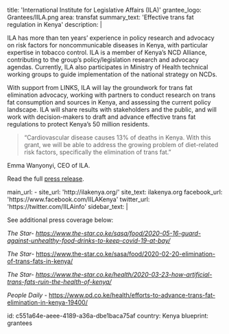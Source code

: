 title: 'International Institute for Legislative Affairs (ILA)'
grantee_logo: Grantees/IILA.png
area: transfat
summary_text: 'Effective trans fat regulation in Kenya'
description: |
  <p>ILA has more than ten years’ experience in policy research and advocacy on risk factors for noncommunicable diseases in Kenya, with particular expertise in tobacco control. ILA is a member of Kenya’s NCD Alliance, contributing to the group’s policy/legislation research and advocacy agendas. Currently, ILA also participates in Ministry of Health technical working groups to guide implementation of the national strategy on NCDs.
  </p>
  <p>With support from LINKS, ILA will lay the groundwork for trans fat elimination advocacy, working with partners to conduct research on trans fat consumption and sources in Kenya, and assessing the current policy landscape. ILA will share results with stakeholders and the public, and will work with decision-makers to draft and advance effective trans fat regulations to protect Kenya’s 50 million residents.
  </p>
  <blockquote>“Cardiovascular disease causes 13% of deaths in Kenya. With this grant, we will be able to address the growing problem of diet-related risk factors, specifically the elimination of trans fat.”
  </blockquote>
  <p>Emma Wanyonyi, CEO of ILA.
  </p>
  <p>Read the full <a href="https://www.linkscommunity.org/assets/Grantees/ila_kenya_links-grant-press-release-11-2019.pdf" target="_blank">press release</a>.
  </p>
main_url:
  -
    site_url: 'http://ilakenya.org/'
    site_text: ilakenya.org
facebook_url: 'https://www.facebook.com/IILAKenya'
twitter_url: 'https://twitter.com/IILAinfo'
sidebar_text: |
  <p>See additional press coverage below:
  </p>
  <p><em>The Star- <a href="https://nam11.safelinks.protection.outlook.com/?url=https%3A%2F%2Fwww.the-star.co.ke%2Fsasa%2Ffood%2F2020-05-16-guard-against-unhealthy-food-drinks-to-keep-covid-19-at-bay%2F&data=02%7C01%7Cljoseph%40resolvetosavelives.org%7Cf981742c5dd24d07a86b08d824a3df1c%7Cdcb8a8f481b349b79bc29cca6af0eebf%7C0%7C0%7C637299633581412124&sdata=ELC7U87YHgD5JyVdqpRyGos%2FkxL2H0yOcaQyDFf%2FvmI%3D&reserved=0">https://www.the-star.co.ke/sasa/food/2020-05-16-guard-against-unhealthy-food-drinks-to-keep-covid-19-at-bay/</a></em>
  </p>
  <p><em>The Star</em>- <a href="https://www.the-star.co.ke/sasa/food/2020-02-20-elimination-of-trans-fats-in-kenya/">https://www.the-star.co.ke/sasa/food/2020-02-20-elimination-of-trans-fats-in-kenya/</a><br>
  </p>
  <p><em>The Star- <a href="https://nam11.safelinks.protection.outlook.com/?url=https%3A%2F%2Fwww.the-star.co.ke%2Fhealth%2F2020-03-23-how-artificial-trans-fats-ruin-the-health-of-kenya%2F&data=02%7C01%7Ckelliott%40resolvetosavelives.org%7C97aad870dab14bb14b7e08d7e0a159d5%7Cdcb8a8f481b349b79bc29cca6af0eebf%7C0%7C0%7C637224855939542800&sdata=dOistjgxlbME8aB5u1xVOO4NhCxv2AC5I8kFjImFWM0%3D&reserved=0">https://www.the-star.co.ke/health/2020-03-23-how-artificial-trans-fats-ruin-the-health-of-kenya/</a></em>
  </p>
  <p><i>People Daily </i>- <a target="_blank" class="c-link" href="https://www.pd.co.ke/health/efforts-to-advance-trans-fat-elimination-in-kenya-19400/" rel="noopener noreferrer">https://www.pd.co.ke/health/efforts-to-advance-trans-fat-elimination-in-kenya-19400/</a>
  </p>
id: c551a64e-aeee-4189-a36a-dbe1baca75af
country: Kenya
blueprint: grantees
